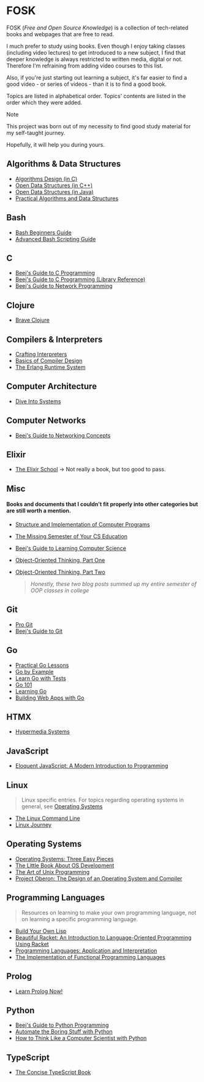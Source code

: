 # FOSK
FOSK (_Free and Open Source Knowledge_) is a collection of tech-related books and webpages that are free to read. 

I much prefer to study using books. Even though I enjoy taking classes (including video lectures) to get introduced to a new subject, I find that deeper knowledge is always restricted to written media, digital or not. Therefore I'm refraining from adding video courses to this list.

Also, if you're just starting out learning a subject, it's far easier to find a good video - or series of videos - than it is to find a good book.

Topics are listed in alphabetical order. Topics' contents are listed in the order which they were added.

> [!NOTE]
> This project was born out of my necessity to find good study material for my self-taught journey.
> 
> Hopefully, it will help you during yours.

## Algorithms & Data Structures
 * [Algorithms Design (in C)](https://www.ime.usp.br/~pf/algorithms/)
 * [Open Data Structures (in C++)](https://opendatastructures.org/ods-cpp-screen.pdf)
 * [Open Data Structures (in Java)](https://opendatastructures.org/ods-java-screen.pdf)
 * [Practical Algorithms and Data Structures](https://bradfieldcs.com/algos/)
## Bash
 * [Bash Beginners Guide](https://linux.die.net/Bash-Beginners-Guide/)
 * [Advanced Bash Scripting Guide](https://linux.die.net/abs-guide/)
## C
 * [Beej's Guide to C Programming](https://beej.us/guide/bgc/)
 * [Beej's Guide to C Programming (Library Reference)](https://beej.us/guide/bgclr/)
 * [Beej's Guide to Network Programming](https://beej.us/guide/bgnet/)
## Clojure
 * [Brave Clojure](https://www.braveclojure.com/)
## Compilers & Interpreters
 * [Crafting Interpreters](https://www.craftinginterpreters.com/contents.html)
 * [Basics of Compiler Design](http://hjemmesider.diku.dk/~torbenm/Basics/basics_lulu2.pdf)
 * [The Erlang Runtime System](https://blog.stenmans.org/theBeamBook/)
## Computer Architecture
 * [Dive Into Systems](https://diveintosystems.org/singlepage/)
## Computer Networks
 * [Beej's Guide to Networking Concepts](https://beej.us/guide/bgnet0/)
## Elixir
 - [The Elixir School](https://elixirschool.com/en) -> Not really a book, but too good to pass.
## Misc
 #### Books and documents that I couldn't fit properly into other categories but are still worth a mention.
 * [Structure and Implementation of Computer Programs](https://web.mit.edu/6.001/6.037/sicp.pdf)
 * [The Missing Semester of Your CS Education](https://missing.csail.mit.edu/)
 * [Beej's Guide to Learning Computer Science](https://beej.us/guide/bglcs/)
 * [Object-Oriented Thinking, Part One](https://beej.us/blog/data/object-oriented-programming/)
 * [Object-Oriented Thinking, Part Two](https://beej.us/blog/data/object-oriented-programming-2/)
   
   > _Honestly, these two blog posts summed up my entire semester of OOP classes in college_

## Git
 * [Pro Git](https://git-scm.com/book/en/v2)
 * [Beej's Guide to Git](https://beej.us/guide/bggit/)
## Go
 * [Practical Go Lessons](https://www.practical-go-lessons.com/)
 * [Go by Example](https://gobyexample.com/)
 * [Learn Go with Tests](https://quii.gitbook.io/learn-go-with-tests)
 * [Go 101](https://go101.org/)
 * [Learning Go](https://www.miek.nl/go/)
 * [Building Web Apps with Go](https://codegangsta.gitbooks.io/building-web-apps-with-go/content/)
## HTMX
 * [Hypermedia Systems](https://hypermedia.systems/book/contents/)
## JavaScript
 * [Eloquent JavaScript: A Modern Introduction to Programming](https://eloquentjavascript.net/)
## Linux
> Linux specific entries. For topics regarding operating systems in general, see [Operating Systems](#operating-systems)
 * [The Linux Command Line](https://linuxcommand.org/tlcl.php)
 * [Linux Journey](https://linuxjourney.com/)
## Operating Systems
  * [Operating Systems: Three Easy Pieces](https://pages.cs.wisc.edu/~remzi/OSTEP/)
  * [The Little Book About OS Development](https://littleosbook.github.io/)
  * [The Art of Unix Programming](https://nakamotoinstitute.org/static/docs/taoup.pdf)
  * [Project Oberon: The Design of an Operating System and Compiler](https://people.inf.ethz.ch/wirth/ProjectOberon1992.pdf)
## Programming Languages
> Resources on learning to make your own programming language, not on learning a specific programming language.
  * [Build Your Own Lisp](https://buildyourownlisp.com/contents)
  * [Beautiful Racket: An Intro­duc­tion to Language-Oriented Program­ming Using Racket](https://beautifulracket.com/introduction.html)
  * [Programming Languages: Application and Interpretation](https://cs.brown.edu/courses/cs173/2012/book/)
  * [The Implementation of Functional Programming Languages](https://www.microsoft.com/en-us/research/wp-content/uploads/1987/01/slpj-book-1987-small.pdf)
## Prolog
  * [Learn Prolog Now!](https://www.let.rug.nl/bos/lpn//lpnpage.php?pageid=online)
## Python
  * [Beej's Guide to Python Programming](https://beej.us/guide/bgpython/)
  * [Automate the Boring Stuff with Python](https://automatetheboringstuff.com/#toc)
  * [How to Think Like a Computer Scientist with Python](https://runestone.academy/ns/books/published/thinkcspy/index.html)
## TypeScript
  * [The Concise TypeScript Book](https://gibbok.github.io/typescript-book/book/the-concise-typescript-book/)
